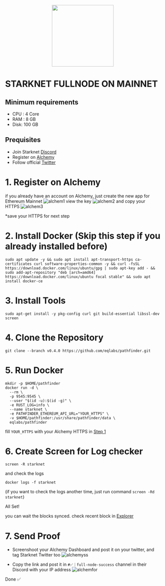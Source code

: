 </p>

<p align="center">
  <img height="200" height="auto" src="https://user-images.githubusercontent.com/78480857/203496599-9794161f-671e-4a0c-b828-54685c7d59a7.jpg">
</p>

</p>

# STARKNET FULLNODE ON MAINNET

## Minimum requirements
- CPU : 4 Core
- RAM : 8 GB
- Disk: 100 GB

## Prequisites
- Join Starknet [Discord](https://discord.gg/qypnmzkhbc)
- Register on [Alchemy](https://alchemy.com/?r=zMzNTEyMTg0NjcxM)
- Follow official [Twitter](https://twitter.com/StarkWareLtd)

# 1. Register on Alchemy
if you already have an account on Alchemy, just create the new app for Ethereum Mainnet 
![alchem1](https://user-images.githubusercontent.com/78480857/203498088-2d6c34d0-7f00-4027-ae83-28d0ffce5dc2.png)
view the key
![alchem2](https://user-images.githubusercontent.com/78480857/203498110-0192073c-a170-4db3-86d5-0dbaccf1f5c3.png)
and copy your HTTPS
![alchem3](https://user-images.githubusercontent.com/78480857/203498143-8c7202d7-da56-4034-ad6a-5eeac69a2c0d.png)

*save your HTTPS for next step

# 2. Install Docker (Skip this step if you already installed before)
```
sudo apt update -y && sudo apt install apt-transport-https ca-certificates curl software-properties-common -y && curl -fsSL https://download.docker.com/linux/ubuntu/gpg | sudo apt-key add - && sudo add-apt-repository "deb [arch=amd64] https://download.docker.com/linux/ubuntu focal stable" && sudo apt install docker-ce
```

# 3. Install Tools
```
sudo apt-get install -y pkg-config curl git build-essential libssl-dev screen
```

# 4. Clone the Repository
```
git clone --branch v0.4.0 https://github.com/eqlabs/pathfinder.git
```

# 5. Run Docker
```
mkdir -p $HOME/pathfinder
docker run -d \
  --rm \
  -p 9545:9545 \
  --user "$(id -u):$(id -g)" \
  -e RUST_LOG=info \
  --name starknet \
  -e PATHFINDER_ETHEREUM_API_URL="YOUR_HTTPS" \
  -v $HOME/pathfinder:/usr/share/pathfinder/data \
  eqlabs/pathfinder
  ```
  fill ```YOUR_HTTPS``` with your Alchemy HTTPS in [Step 1](https://github.com/DiscoverMyself/Starknet-Fullnode#1-register-on-alchemy)
  
  # 6. Create Screen for Log checker
  ```
  screen -R starknet
  ```
  and check the logs
  ```
  docker logs -f starknet
  ```
  
 (if you want to check the logs another time, just run command ```screen -Rd starknet```)
 
 All Set!
 
 you can wait the blocks synced.
 check recent block in [Explorer](https://voyager.online/)
 
 # 7. Send Proof
- Screenshoot your Alchemy Dashboard and post it on your twitter, and tag Starknet Twitter too
 ![alchemyss](https://user-images.githubusercontent.com/78480857/203500633-c57834b7-7359-479e-9e45-75d9fef1894e.png)

- Copy the link and post it in ```#✅｜full-node-success``` channel in their Discord with your IP address
![alchemfor](https://user-images.githubusercontent.com/78480857/203500781-8f9af40d-0ba6-4886-99e5-d684a69b8bd6.png)


Done ✅
